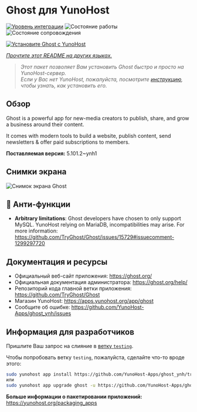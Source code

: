 <!--
Важно: этот README был автоматически сгенерирован <https://github.com/YunoHost/apps/tree/master/tools/readme_generator>
Он НЕ ДОЛЖЕН редактироваться вручную.
-->

# Ghost для YunoHost

[![Уровень интеграции](https://dash.yunohost.org/integration/ghost.svg)](https://ci-apps.yunohost.org/ci/apps/ghost/) ![Состояние работы](https://ci-apps.yunohost.org/ci/badges/ghost.status.svg) ![Состояние сопровождения](https://ci-apps.yunohost.org/ci/badges/ghost.maintain.svg)

[![Установите Ghost с YunoHost](https://install-app.yunohost.org/install-with-yunohost.svg)](https://install-app.yunohost.org/?app=ghost)

*[Прочтите этот README на других языках.](./ALL_README.md)*

> *Этот пакет позволяет Вам установить Ghost быстро и просто на YunoHost-сервер.*  
> *Если у Вас нет YunoHost, пожалуйста, посмотрите [инструкцию](https://yunohost.org/install), чтобы узнать, как установить его.*

## Обзор

Ghost is a powerful app for new-media creators to publish, share, and grow a business around their content.

It comes with modern tools to build a website, publish content, send newsletters & offer paid subscriptions to members.


**Поставляемая версия:** 5.101.2~ynh1

## Снимки экрана

![Снимок экрана Ghost](./doc/screenshots/screenshot.png)

## :red_circle: Анти-функции

- **Arbitrary limitations**: Ghost developers have chosen to only support MySQL. YunoHost relying on MariaDB, incompatibilities may arise. For more information: https://github.com/TryGhost/Ghost/issues/15729#issuecomment-1299297720

## Документация и ресурсы

- Официальный веб-сайт приложения: <https://ghost.org/>
- Официальная документация администратора: <https://ghost.org/help/>
- Репозиторий кода главной ветки приложения: <https://github.com/TryGhost/Ghost>
- Магазин YunoHost: <https://apps.yunohost.org/app/ghost>
- Сообщите об ошибке: <https://github.com/YunoHost-Apps/ghost_ynh/issues>

## Информация для разработчиков

Пришлите Ваш запрос на слияние в [ветку `testing`](https://github.com/YunoHost-Apps/ghost_ynh/tree/testing).

Чтобы попробовать ветку `testing`, пожалуйста, сделайте что-то вроде этого:

```bash
sudo yunohost app install https://github.com/YunoHost-Apps/ghost_ynh/tree/testing --debug
или
sudo yunohost app upgrade ghost -u https://github.com/YunoHost-Apps/ghost_ynh/tree/testing --debug
```

**Больше информации о пакетировании приложений:** <https://yunohost.org/packaging_apps>
